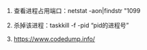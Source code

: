 1. 查看进程占用端口：netstat -aon|findstr "1099
2. 杀掉该进程：taskkill -f -pid “pid的进程号”

1. https://www.codedump.info/